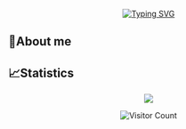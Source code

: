 <p align="center">
<a href="https://git.io/typing-svg"><img src="https://readme-typing-svg.demolab.com?font=Fira+Code&weight=800&size=22&pause=1000&center=true&vCenter=true&width=435&lines=%E5%B7%A6%E6%89%8B%E4%BB%A3%E7%A0%81%EF%BC%8C%E5%8F%B3%E6%89%8B%E8%AF%97" alt="Typing SVG" /></a>
</p>


## 🥱About me


## 📈Statistics

<div align="center">
<img src="https://github-readme-stats-git-masterrstaa-rickstaa.vercel.app/api?username=henrY2Young" />
</div>
<div align="center">

![Visitor Count](https://profile-counter.glitch.me/henrY2Young/count.svg)
</div>

